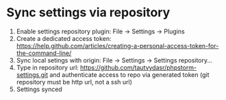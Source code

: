 # Sync settings via repository

1. Enable settings repository plugin: File -> Settings -> Plugins
2. Create a dedicated access token: https://help.github.com/articles/creating-a-personal-access-token-for-the-command-line/
3. Sync local setings with origin: File -> Settings -> Settings repository...
4. Type in repository url: https://github.com/tautvydasr/phpstorm-settings.git and authenticate access to repo via generated token (git repository must be http url, not a ssh url)   
5. Settings synced

  
